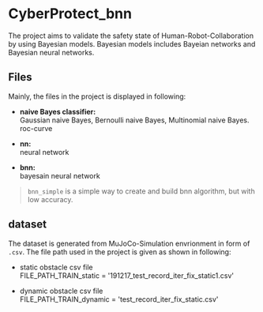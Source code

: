 # CyberProtect_bnn

The project aims to validate the safety state of Human-Robot-Collaboration by using Bayesian models. Bayesian models includes Bayeian networks and Bayesian neural networks. 


## Files
Mainly, the files in the project is displayed in following:
* **naive Bayes classifier:**   
Gaussian naive Bayes, Bernoulli naive Bayes, Multinomial naive Bayes.
roc-curve

* **nn:**   
neural network

* **bnn:**   
bayesain neural network
> `bnn_simple` is a simple way to create and build bnn algorithm, but with low accuracy.


## dataset
The dataset is generated from MuJoCo-Simulation envrionment in form of `.csv`. The file path used in the project is given as shown in following:  
* static obstacle csv file   
FILE_PATH_TRAIN_static = '191217_test_record_iter_fix_static1.csv'    

* dynamic obstacle csv file  
FILE_PATH_TRAIN_dynamic = 'test_record_iter_fix_static.csv'   


